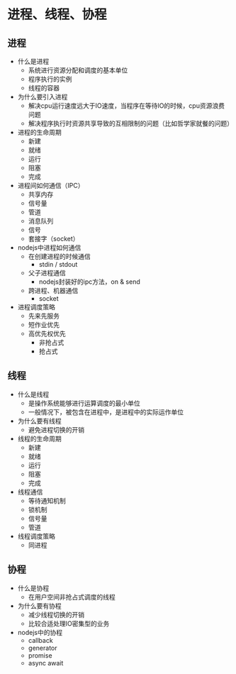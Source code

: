 # 进程、线程、协程

## 进程

- 什么是进程
	- 系统进行资源分配和调度的基本单位
	- 程序执行的实例
	- 线程的容器
- 为什么要引入进程
	- 解决cpu运行速度远大于IO速度，当程序在等待IO的时候，cpu资源浪费问题
	- 解决程序执行时资源共享导致的互相限制的问题（比如哲学家就餐的问题）
- 进程的生命周期
	- 新建
	- 就绪
	- 运行
	- 阻塞
	- 完成
- 进程间如何通信（IPC）
	- 共享内存
	- 信号量
	- 管道
	- 消息队列
	- 信号
	- 套接字（socket）
- nodejs中进程如何通信
	- 在创建进程的时候通信
		- stdin / stdout
	- 父子进程通信
		- nodejs封装好的ipc方法，on & send
	- 跨进程、机器通信
		- socket
- 进程调度策略
	- 先来先服务
	- 短作业优先
	- 高优先权优先
		- 非抢占式
		- 抢占式

## 线程

- 什么是线程
	- 是操作系统能够进行运算调度的最小单位
	- 一般情况下，被包含在进程中，是进程中的实际运作单位
- 为什么要有线程
	- 避免进程切换的开销
- 线程的生命周期
	- 新建
	- 就绪
	- 运行
	- 阻塞
	- 完成
- 线程通信
	- 等待通知机制
	- 锁机制
	- 信号量
	- 管道
- 线程调度策略
	- 同进程

## 协程

- 什么是协程
	- 在用户空间非抢占式调度的线程
- 为什么要有协程
	- 减少线程切换的开销
	- 比较合适处理IO密集型的业务
- nodejs中的协程
	- callback
	- generator
	- promise
	- async await



